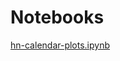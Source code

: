# Notebooks

[hn-calendar-plots.ipynb](https://nbviewer.jupyter.org/github/hnagib/hnagib-training-dashboard/blob/master/notebooks/hn-calendar-plots.ipynb)
